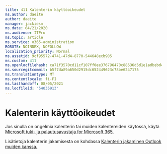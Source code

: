 ```yaml
---
title: 411 Kalenterin käyttöoikeudet
ms.author: daeite
author: daeite
manager: jackiesm
ms.date: 04/21/2020
ms.audience: ITPro
ms.topic: article
ms.service: o365-administration
ROBOTS: NOINDEX, NOFOLLOW
localization_priority: Normal
ms.assetid: 9cf95572-4741-47d4-8770-544648ecb905
ms.custom: 411
ms.openlocfilehash: ca71f3570cd11cf107ff0ee376796470c88536d5d1e1adbebd4d816ea470d5f3
ms.sourcegitcommit: b5f7da89a650d2915dc652449623c78be6247175
ms.translationtype: MT
ms.contentlocale: fi-FI
ms.lasthandoff: 08/05/2021
ms.locfileid: "54035913"
---
```

# <a name="calendar-permissions"></a>Kalenterin käyttöoikeudet

Jos sinulla on ongelmia kalenterin tai muiden kalentereiden käytössä, käytä [Microsoft tuki- ja palautusavustaja for Microsoft 365.](https://diagnostics.office.com/)
  
Lisätietoja kalenterin jakamisesta on kohdassa [Kalenterin jakaminen Outlook muiden kanssa.](https://support.office.com/article/353ed2c1-3ec5-449d-8c73-6931a0adab88.aspx)
  


